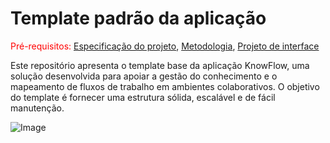 # Template padrão da aplicação

<span style="color:red">Pré-requisitos: <a href="02-Especificacao.md"> Especificação do projeto</a></span>, <a href="03-Metodologia.md"> Metodologia</a>, <a href="05-Projeto-interface.md"> Projeto de interface</a>

Este repositório apresenta o template base da aplicação KnowFlow, uma solução desenvolvida para apoiar a gestão do conhecimento e o mapeamento de fluxos de trabalho em ambientes colaborativos. O objetivo do template é fornecer uma estrutura sólida, escalável e de fácil manutenção.

![Image](https://github.com/user-attachments/assets/fe0965c5-35a4-4c0f-b874-0c4ad24f5be3)
